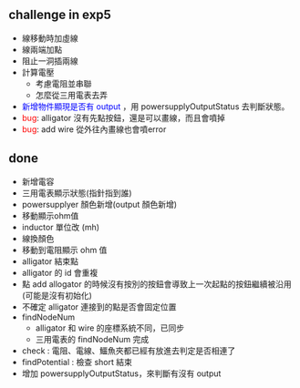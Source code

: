 ##  challenge in exp5
- 線移動時加虛線
- 線兩端加點
- 阻止一洞插兩線
- 計算電壓
    - 考慮電阻並串聯
    - 怎麼從三用電表去弄
- <font color="#00f">新增物件顯現是否有 output </font>，用 powersupplyOutputStatus 去判斷狀態。
- <font color="#f00">bug</font>: alligator 沒有先點按鈕，還是可以畫線，而且會噴掉
- <font color="#f00">bug</font>: add wire 從外往內畫線也會噴error

## done
- 新增電容
- 三用電表顯示狀態(指針指到誰)
- powersupplyer 顏色新增(output 顏色新增)
- 移動顯示ohm值
- inductor 單位改 (mh)
- 線換顏色
- 移動到電阻顯示 ohm 值
- alligator 結束點
- alligator 的 id 會重複
- 點 add allogator 的時候沒有按別的按鈕會導致上一次起點的按鈕繼續被沿用(可能是沒有初始化)
- 不確定 alligator 連接到的點是否會固定位置
- findNodeNum
    - alligator 和 wire 的座標系統不同，已同步
    - 三用電表的 findNodeNum 完成
- check : 電阻、電線、鱷魚夾都已經有放進去判定是否相連了
- findPotential : 檢查 short 結束
- 增加 powersupplyOutputStatus，來判斷有沒有 output